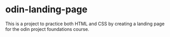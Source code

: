 # odin-landing-page
This is a project to practice both HTML and CSS by creating a landing page for the odin project foundations course.